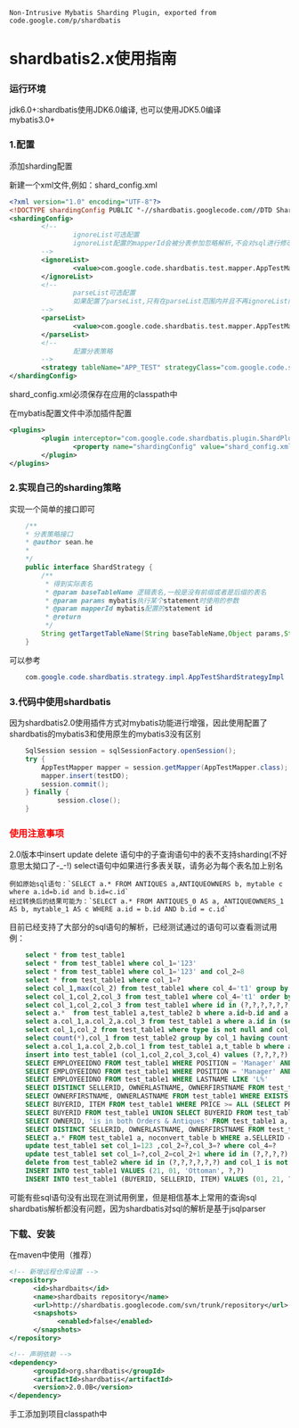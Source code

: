 `Non-Intrusive Mybatis Sharding Plugin, exported from code.google.com/p/shardbatis`

# shardbatis2.x使用指南

### 运行环境
jdk6.0+:shardbatis使用JDK6.0编译, 也可以使用JDK5.0编译  
mybatis3.0+

### 1.配置

添加sharding配置

新建一个xml文件,例如：shard_config.xml

```xml
<?xml version="1.0" encoding="UTF-8"?>
<!DOCTYPE shardingConfig PUBLIC "-//shardbatis.googlecode.com//DTD Shardbatis 2.0//EN" "http://shardbatis.googlecode.com/dtd/shardbatis-config.dtd">
<shardingConfig>
        <!--
                ignoreList可选配置
                ignoreList配置的mapperId会被分表参加忽略解析,不会对sql进行修改
        -->
        <ignoreList>
                <value>com.google.code.shardbatis.test.mapper.AppTestMapper.insertNoShard</value>
        </ignoreList>
        <!-- 
                parseList可选配置
                如果配置了parseList,只有在parseList范围内并且不再ignoreList内的sql才会被解析和修改
        -->
        <parseList>
                <value>com.google.code.shardbatis.test.mapper.AppTestMapper.insert</value>
        </parseList>
        <!-- 
                配置分表策略
        -->
        <strategy tableName="APP_TEST" strategyClass="com.google.code.shardbatis.strategy.impl.AppTestShardStrategyImpl"/>      
</shardingConfig>
```

shard_config.xml必须保存在应用的classpath中

在mybatis配置文件中添加插件配置

```xml
<plugins>
        <plugin interceptor="com.google.code.shardbatis.plugin.ShardPlugin">
                <property name="shardingConfig" value="shard_config.xml"/>
        </plugin>
</plugins>
```

### 2.实现自己的sharding策略

实现一个简单的接口即可

```java
	/**
 	* 分表策略接口
 	* @author sean.he
 	*
 	*/
	public interface ShardStrategy {
		/**
		 * 得到实际表名
		 * @param baseTableName 逻辑表名,一般是没有前缀或者是后缀的表名
		 * @param params mybatis执行某个statement时使用的参数
		 * @param mapperId mybatis配置的statement id
		 * @return
		 */
		String getTargetTableName(String baseTableName,Object params,String mapperId);
	}
```

可以参考

```java
	com.google.code.shardbatis.strategy.impl.AppTestShardStrategyImpl
```

### 3.代码中使用shardbatis

因为shardbatis2.0使用插件方式对mybatis功能进行增强，因此使用配置了shardbatis的mybatis3和使用原生的mybatis3没有区别

```java
	SqlSession session = sqlSessionFactory.openSession();
	try {
		AppTestMapper mapper = session.getMapper(AppTestMapper.class);
		mapper.insert(testDO);
		session.commit();
	} finally {
        	session.close();
	}
```

### <font color="red">使用注意事项</font>

2.0版本中insert update delete 语句中的子查询语句中的表不支持sharding(不好意思太拗口了-_-!)
select语句中如果进行多表关联，请务必为每个表名加上别名

	例如原始sql语句：`SELECT a.* FROM ANTIQUES a,ANTIQUEOWNERS b, mytable c where a.id=b.id and b.id=c.id`
	经过转换后的结果可能为：`SELECT a.* FROM ANTIQUES_0 AS a, ANTIQUEOWNERS_1 AS b, mytable_1 AS c WHERE a.id = b.id AND b.id = c.id`	

目前已经支持了大部分的sql语句的解析，已经测试通过的语句可以查看测试用例：

```sql
	select * from test_table1
	select * from test_table1 where col_1='123'
	select * from test_table1 where col_1='123' and col_2=8
	select * from test_table1 where col_1=?
	select col_1,max(col_2) from test_table1 where col_4='t1' group by col_1
	select col_1,col_2,col_3 from test_table1 where col_4='t1' order by col_1
	select col_1,col_2,col_3 from test_table1 where id in (?,?,?,?,?,?,?,?,?) limit ?,?
	select a.*  from test_table1 a,test_table2 b where a.id=b.id and a.type='xxxx'
	select a.col_1,a.col_2,a.col_3 from test_table1 a where a.id in (select aid from test_table2 where col_1=1 and col_2=?) order by id desc
	select col_1,col_2 from test_table1 where type is not null and col_3 is null order by id
	select count(*),col_1 from test_table2 group by col_1 having count(*)>1
	select a.col_1,a.col_2,b.col_1 from test_table1 a,t_table b where a.id=b.id
	insert into test_table1 (col_1,col_2,col_3,col_4) values (?,?,?,?)
	SELECT EMPLOYEEIDNO FROM test_table1 WHERE POSITION = 'Manager' AND SALARY > 60000 OR BENEFITS > 12000
	SELECT EMPLOYEEIDNO FROM test_table1 WHERE POSITION = 'Manager' AND (SALARY > 50000 OR BENEFIT > 10000)
	SELECT EMPLOYEEIDNO FROM test_table1 WHERE LASTNAME LIKE 'L%'
	SELECT DISTINCT SELLERID, OWNERLASTNAME, OWNERFIRSTNAME FROM test_table1, test_table2 WHERE SELLERID = OWNERID ORDER BY OWNERLASTNAME, OWNERFIRSTNAME, OWNERID
	SELECT OWNERFIRSTNAME, OWNERLASTNAME FROM test_table1 WHERE EXISTS (SELECT * FROM test_table2 WHERE ITEM = ?)
	SELECT BUYERID, ITEM FROM test_table1 WHERE PRICE >= ALL (SELECT PRICE FROM test_table2)
	SELECT BUYERID FROM test_table1 UNION SELECT BUYERID FROM test_table2
	SELECT OWNERID, 'is in both Orders & Antiques' FROM test_table1 a, test_table2 b WHERE a.OWNERID = b.BUYERID and a.type in (?,?,?)
	SELECT DISTINCT SELLERID, OWNERLASTNAME, OWNERFIRSTNAME FROM test_table1, noconvert_table WHERE SELLERID = OWNERID ORDER BY OWNERLASTNAME, OWNERFIRSTNAME, OWNERID
	SELECT a.* FROM test_table1 a, noconvert_table b WHERE a.SELLERID = b.OWNERID 
	update test_table1 set col_1=123 ,col_2=?,col_3=? where col_4=?
	update test_table1 set col_1=?,col_2=col_2+1 where id in (?,?,?,?)
	delete from test_table2 where id in (?,?,?,?,?,?) and col_1 is not null
	INSERT INTO test_table1 VALUES (21, 01, 'Ottoman', ?,?)
	INSERT INTO test_table1 (BUYERID, SELLERID, ITEM) VALUES (01, 21, ?)
```

可能有些sql语句没有出现在测试用例里，但是相信基本上常用的查询sql shardbatis解析都没有问题，因为shardbatis对sql的解析是基于jsqlparser

### 下载、安装

在maven中使用（推荐）

```xml
<!-- 新增远程仓库设置 -->
<repository>
      <id>shardbaits</id>
      <name>shardbaits repository</name>
      <url>http://shardbatis.googlecode.com/svn/trunk/repository</url>
      <snapshots>
            <enabled>false</enabled>
      </snapshots>
</repository>

<!-- 声明依赖 -->
<dependency>
      <groupId>org.shardbatis</groupId>
      <artifactId>shardbatis</artifactId>
      <version>2.0.0B</version>
</dependency>
```

手工添加到项目classpath中

